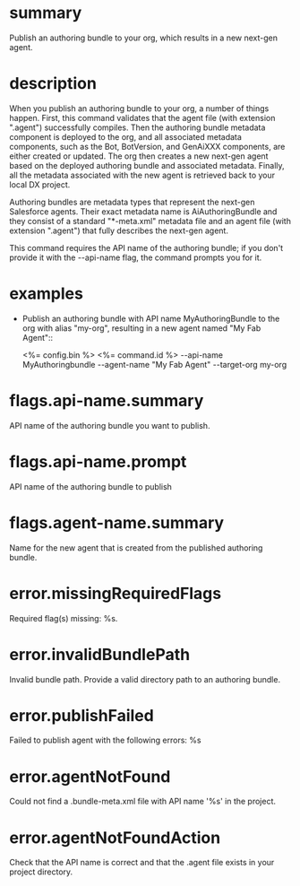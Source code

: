 # summary

Publish an authoring bundle to your org, which results in a new next-gen agent.

# description

When you publish an authoring bundle to your org, a number of things happen. First, this command validates that the agent file (with extension ".agent") successfully compiles. Then the authoring bundle metadata component is deployed to the org, and all associated metadata components, such as the Bot, BotVersion, and GenAiXXX components, are either created or updated. The org then creates a new next-gen agent based on the deployed authoring bundle and associated metadata. Finally, all the metadata associated with the new agent is retrieved back to your local DX project.

Authoring bundles are metadata types that represent the next-gen Salesforce agents. Their exact metadata name is AiAuthoringBundle and they consist of a standard "\*-meta.xml" metadata file and an agent file (with extension ".agent") that fully describes the next-gen agent.

This command requires the API name of the authoring bundle; if you don't provide it with the --api-name flag, the command prompts you for it.

# examples

- Publish an authoring bundle with API name MyAuthoringBundle to the org with alias "my-org", resulting in a new agent named "My Fab Agent"::

  <%= config.bin %> <%= command.id %> --api-name MyAuthoringbundle --agent-name "My Fab Agent" --target-org my-org

# flags.api-name.summary

API name of the authoring bundle you want to publish.

# flags.api-name.prompt

API name of the authoring bundle to publish

# flags.agent-name.summary

Name for the new agent that is created from the published authoring bundle.

# error.missingRequiredFlags

Required flag(s) missing: %s.

# error.invalidBundlePath

Invalid bundle path. Provide a valid directory path to an authoring bundle.

# error.publishFailed

Failed to publish agent with the following errors:
%s

# error.agentNotFound

Could not find a .bundle-meta.xml file with API name '%s' in the project.

# error.agentNotFoundAction

Check that the API name is correct and that the .agent file exists in your project directory.
